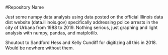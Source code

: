 #Repository Name

Just some numpy data analysis using data posted on the official Illinois data dist website (data.illinois.gov) specifically addressing police arrests in the city of Urbana from 1988 to 2019. Nothing serious, just graphing and light analysis with numpy, pandas, and matplotlib.

Shoutout to Sandford Hess and Kelly Cundiff for digitizing all this in 2018. Would be nowhere without them.